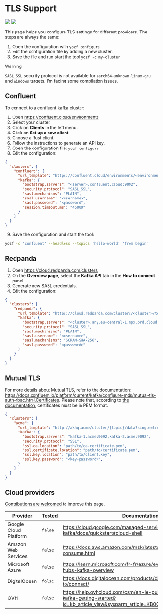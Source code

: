 # TLS Support
<p>
<a href="https://github.com/confluentinc/librdkafka/blob/master/CONFIGURATION.md">
        <img src="https://img.shields.io/badge/librdkafka-Global_configuration_properties-black.svg?logo=github"></a> <a href="https://github.com/confluentinc/librdkafka/wiki/Using-SSL-with-librdkafka#configure-librdkafka-client">
        <img src="https://img.shields.io/badge/librdkafka-Configure_librdkafka_client-black.svg?logo=github"></a>
</p>



This page helps you configure TLS settings for different providers.
The steps are always the same:
1. Open the configuration with `yozf configure`
2. Edit the configuration file by adding a new cluster.
3. Save the file and run start the tool `yozf -c my-cluster`


> [!WARNING]
> `SASL_SSL` security protocol is not available for `aarch64-unknown-linux-gnu` and `windows` targets. I'm facing some compilation issues.


## Confluent

To connect to a confluent kafka cluster:

1. Open https://confluent.cloud/environments
2. Select your cluster.
3. Click on **Clients** in the left menu.
4. Click on **Set up a new client**
5. Choose a Rust client.
6. Follow the instructions to generate an API key.
7. Open the configuration file: `yozf configure`
8. Edit the configuration:
```json
{
  "clusters": {
    "confluent": {
      "url_template": "https://confluent.cloud/environments/<environment>/clusters/<cluster>/topics/{topic}/message-viewer",
      "kafka": {
        "bootstrap.servers": "<server>.confluent.cloud:9092",
        "security.protocol": "SASL_SSL",
        "sasl.mechanisms": "PLAIN",
        "sasl.username": "<username>",
        "sasl.password": "<password",
        "session.timeout.ms": "45000"
      }
    }
  }
}
```

9. Save the configuration and start the tool:
```bash
yozf -c 'confluent' --headless --topics 'hello-world' 'from begin'
```


## Redpanda

1. Open https://cloud.redpanda.com/clusters
2. On the **Overview page**, select the **Kafka API** tab in the **How to connect** panel.
3. Generate new SASL credentials.
4. Edit the configuration:

```json
{
  "clusters": {
    "redpanda": {
      "url_template": "https://cloud.redpanda.com/clusters/<cluster>/topics/{topic}?p=-1&s=1&o={offset}#messages",
      "kafka": {
        "bootstrap.servers": "<cluster>.any.eu-central-1.mpx.prd.cloud.redpanda.com:9092",
        "security.protocol": "SASL_SSL",
        "sasl.mechanisms": "PLAIN",
        "sasl.username": "<username>",
        "sasl.mechanisms": "SCRAM-SHA-256",
        "sasl.password": "<password>"
      }
    }
  }
}
```





<!--

## AWS MSK

For more details, refer to the documentation: https://docs.aws.amazon.com/msk/latest/developerguide/what-is-msk.html

```json
{
  "clusters": {
    "acme": {
      "url_template": "http://akhq.acme/cluster/{topic}/data?single=true&partition={partition}&offset={offset}",
      "kafka": {
        "bootstrap.servers": "kafka-1.acme:9092,kafka-2.acme:9092",
        "security.protocol": "SASL_SSL",
        "sasl.mechanism": "AWS_MSK_IAM",
      }
    }
  }
}
```

-->


## Mutual TLS

For more details about Mutual TLS, refer to the documentation: https://docs.confluent.io/platform/current/kafka/configure-mds/mutual-tls-auth-rbac.html.Certificates.
Please note that, according to [the documentation](https://github.com/confluentinc/librdkafka/blob/master/CONFIGURATION.md), certificates must be in PEM format.
```json
{
  "clusters": {
    "acme": {
      "url_template": "http://akhq.acme/cluster/{topic}/data?single=true&partition={partition}&offset={offset}",
      "kafka": {
        "bootstrap.servers": "kafka-1.acme:9092,kafka-2.acme:9092",
        "security.protocol": "SSL",
        "ssl.ca.location": "path/to/ca-certificate.pem",
        "ssl.certificate.location": "path/to/certificate.pem",
        "ssl.key.location": "path/to/client.key",
        "ssl.key.password": "<key-password>",
      }
    }
  }
}
```



## Cloud providers


[Contributions are welcomed](https://github.com/MAIF/yozefu/edit/main/docs/tls.md) to improve this page.


| Provider              | Tested  | Documentation                                                                                                                 |
| --------------------- | ------- | ----------------------------------------------------------------------------------------------------------------------------- |
| Google Cloud Platform | `false` | https://cloud.google.com/managed-service-for-apache-kafka/docs/quickstart#cloud-shell                                         |
| Amazon Web Services   | `false` | https://docs.aws.amazon.com/msk/latest/developerguide/produce-consume.html                                                    |
| Microsoft Azure       | `false` | https://learn.microsoft.com/fr-fr/azure/event-hubs/azure-event-hubs-kafka-overview                                            |
| DigitalOcean          | `false` | https://docs.digitalocean.com/products/databases/kafka/how-to/connect/                                                        |
| OVH                   | `false` | https://help.ovhcloud.com/csm/en-ie-public-cloud-databases-kafka-getting-started?id=kb_article_view&sysparm_article=KB0048944 |